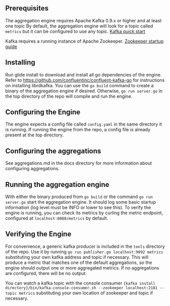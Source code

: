 ## Prerequisites

The aggregation engine requires Apache Kafka 0.9.x or higher and at least one topic
By default, the aggregation engine will look for a topic called ```metrics```
but it can be configured to use any topic.
[Kafka quick start](https://kafka.apache.org/090/documentation.html#quickstart)

Kafka requires a running instance of Apache Zookeeper.
[Zookeeper startup guide](https://zookeeper.apache.org/doc/trunk/zookeeperStarted.html)

## Installing
Run glide install to download and install all go dependencies of the engine. Refer to 
https://github.com/confluentinc/confluent-kafka-go for instructions on installing
librdkafka.
You can use the ```go build``` command to create a binary of the aggregation engine
if desired. Otherwise, ```go run server.go``` in the top directory of the repo
will compile and run the engine.

## Configuring the Engine
The engine expects a config file called ```config.yaml``` in the same directory it is running. If
running the engine from the repo, a config file is already present at the top directory.

## Configuring the aggregations
See aggregations.md in the docs directory for more information about configuring
aggregations.

## Running the aggregation engine
With either the binary produced from ```go build``` or the command ```go run server.go```
start the aggregation engine. It should log some basic startup information (log level
must be INFO or lower to see this). To verify the engine is running, you can check its metrics
by curling the metric endpoint, configured at ```localhost:8080/metrics``` by default.

## Verifying the Engine
For convenience, a generic kafka producer is included in the ```tools``` directory of
the repo. Use it by running ```go run publisher.go localhost:9092 metrics``` substituting
your own kafka address and topic if necessary. This will produce a metric that matches
one of the default aggregations, so the engine should output one or more aggregated metrics.
If no aggregations are configured, there will be no output.

You can watch a kafka topic with the console consumer
```{kafka install directory}/bin/kafka-console-consumer.sh --zookeeper localhost:2181 --topic metrics```
substituting your own location of zookeeper and topic if necessary.